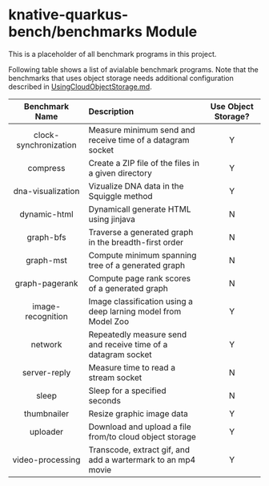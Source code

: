 # knative-quarkus-bench/benchmarks Module

This is a placeholder of all benchmark programs in this project.

Following table shows a list of avialable benchmark programs.
Note that the benchmarks that uses object storage needs additional configuration
described in [UsingCloudObjectStorage.md](UsingCloudObjectStorage.md).

|Benchmark Name        |Description                                 | Use Object Storage? |
|:--------------------:|:-------------------------------------------|:-------------------:|
|clock-synchronization |Measure minimum send and receive time of a datagram socket    | Y |
|compress              |Create a ZIP file of the files in a given directory           | Y |
|dna-visualization     |Vizualize DNA data in the Squiggle method                     | Y |
|dynamic-html          |Dynamicall generate HTML using jinjava                        | N |
|graph-bfs             |Traverse a generated graph in the breadth-first order         | N |
|graph-mst             |Compute minimum spanning tree of a generated graph            | N |
|graph-pagerank        |Compute page rank scores of a generated graph                 | N |
|image-recognition     |Image classification using a deep larning model from Model Zoo| Y |
|network               |Repeatedly measure send and receive time of a datagram socket | Y |
|server-reply          |Measure time to read a stream socket                          | N |
|sleep                 |Sleep for a specified seconds                                 | N |
|thumbnailer           |Resize graphic image data                                     | Y |
|uploader              |Download and upload a file from/to cloud object storage       | Y |
|video-processing      |Transcode, extract gif, and add a wartermark to an mp4 movie  | Y |
